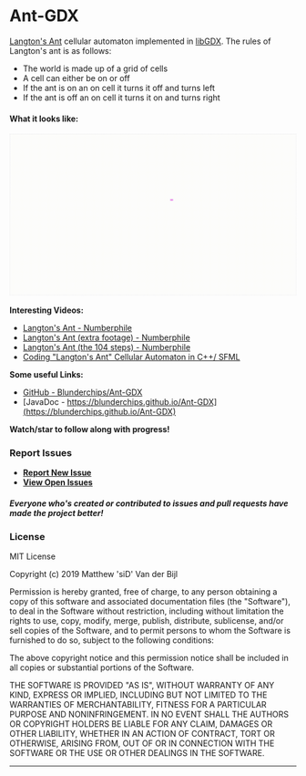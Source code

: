 # Ant-GDX
[Langton's Ant](https://en.wikipedia.org/wiki/Langton%27s_ant) cellular automaton implemented in [libGDX](https://libgdx.badlogicgames.com/). The rules of Langton's ant is as follows:

* The world is made up of a grid of cells
* A cell can either be on or off
* If the ant is on an on cell it turns it off and turns left
* If the ant is off an on cell it turns it on and turns right

#### What it looks like:
![Ant Highway](https://raw.githubusercontent.com/Blunderchips/Ant-GDX/master/screenshots/ant%20highway.gif)

**Interesting Videos:**
* [Langton's Ant - Numberphile](https://youtu.be/NWBToaXK5T0)
* [Langton's Ant (extra footage) - Numberphile](https://youtu.be/oTssNuDEkSc)
* [Langton's Ant (the 104 steps) - Numberphile](https://youtu.be/xU072T4V12A)
* [Coding "Langton's Ant" Cellular Automaton in C++/ SFML](https://youtu.be/HGa5u6I-8Qg)

**Some useful Links:**

* [GitHub - Blunderchips/Ant-GDX](https://github.com/Blunderchips/Ant-GDX)
* [JavaDoc - https://blunderchips.github.io/Ant-GDX](https://blunderchips.github.io/Ant-GDX)

**Watch/star to follow along with progress!**

### Report Issues

- **[Report New Issue](https://github.com/Blunderchips/Ant-GDXX/issues/new)**
- **[View Open Issues](https://github.com/Blunderchips/Ant-GDX/issues)**

##### Everyone who's created or contributed to issues and pull requests have made the project better!

### License
MIT License

Copyright (c) 2019 Matthew 'siD' Van der Bijl

Permission is hereby granted, free of charge, to any person obtaining a copy
of this software and associated documentation files (the "Software"), to deal
in the Software without restriction, including without limitation the rights
to use, copy, modify, merge, publish, distribute, sublicense, and/or sell
copies of the Software, and to permit persons to whom the Software is
furnished to do so, subject to the following conditions:

The above copyright notice and this permission notice shall be included in all
copies or substantial portions of the Software.

THE SOFTWARE IS PROVIDED "AS IS", WITHOUT WARRANTY OF ANY KIND, EXPRESS OR
IMPLIED, INCLUDING BUT NOT LIMITED TO THE WARRANTIES OF MERCHANTABILITY,
FITNESS FOR A PARTICULAR PURPOSE AND NONINFRINGEMENT. IN NO EVENT SHALL THE
AUTHORS OR COPYRIGHT HOLDERS BE LIABLE FOR ANY CLAIM, DAMAGES OR OTHER
LIABILITY, WHETHER IN AN ACTION OF CONTRACT, TORT OR OTHERWISE, ARISING FROM,
OUT OF OR IN CONNECTION WITH THE SOFTWARE OR THE USE OR OTHER DEALINGS IN THE
SOFTWARE.

***

